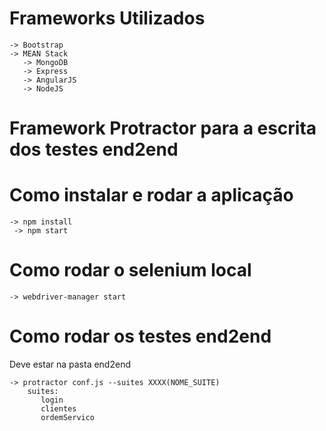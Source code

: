 # Frameworks Utilizados
```
-> Bootstrap
-> MEAN Stack
   -> MongoDB
   -> Express
   -> AngularJS
   -> NodeJS
```
# Framework Protractor para a escrita dos testes end2end   

# Como instalar e rodar a aplicação
```
-> npm install
 -> npm start
```
# Como rodar o selenium local
```
-> webdriver-manager start
```

# Como rodar os testes end2end
Deve estar na pasta end2end
```
-> protractor conf.js --suites XXXX(NOME_SUITE)
	suites:
	   login
	   clientes
	   ordemServico
```
